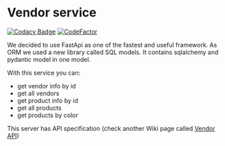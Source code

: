 # Vendor service

[![Codacy Badge](https://app.codacy.com/project/badge/Grade/458b1c5dc55641babf4210571595367c)](https://www.codacy.com/gh/TNLinc/Vendor/dashboard?utm_source=github.com&amp;utm_medium=referral&amp;utm_content=TNLinc/Vendor&amp;utm_campaign=Badge_Grade)
[![CodeFactor](https://www.codefactor.io/repository/github/tnlinc/vendor/badge)](https://www.codefactor.io/repository/github/tnlinc/vendor)

We decided to use FastApi as one of the fastest and useful framework. As ORM we used a new library called SQL models. It contains sqlalchemy and pydantic model in one model.

With this service you can:
* get vendor info by id
* get all vendors
* get product info by id
* get all products
* get products by color

This server has API specification (check another Wiki page called [Vendor API](https://github.com/KochankovID/TonalCreamAssistant/wiki/Vendor-API))
